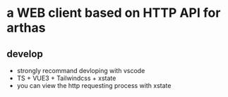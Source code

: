 # a WEB client based on HTTP API for arthas

## develop

* strongly recommand devloping with vscode
* TS + VUE3 + Tailwindcss + xstate
* you can view the http requesting process with xstate
